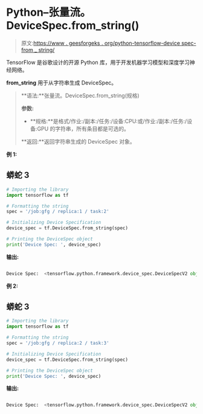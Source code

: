 # Python–张量流。DeviceSpec.from_string()

> 原文:[https://www . geesforgeks . org/python-tensorflow-device spec-from _ string/](https://www.geeksforgeeks.org/python-tensorflow-devicespec-from_string/)

TensorFlow 是谷歌设计的开源 Python 库，用于开发机器学习模型和深度学习神经网络。

**from_string** 用于从字符串生成 DeviceSpec。

> **语法:**张量流。DeviceSpec.from_string(规格)
> 
> **参数:**
> 
> *   **规格:**是格式/作业:/副本:/任务:/设备:CPU:或/作业:/副本:/任务:/设备:GPU 的字符串，所有条目都是可选的。
> 
> **返回:**返回字符串生成的 DeviceSpec 对象。

**例 1:**

## 蟒蛇 3

```py
# Importing the library
import tensorflow as tf

# Formatting the string
spec = '/job:gfg / replica:1 / task:2'

# Initializing Device Specification
device_spec = tf.DeviceSpec.from_string(spec)

# Printing the DeviceSpec object
print('Device Spec: ', device_spec)
```

**输出:**

```py

Device Spec:  <tensorflow.python.framework.device_spec.DeviceSpecV2 object at 0x7fadb9428168>

```

**例 2:**

## 蟒蛇 3

```py
# Importing the library
import tensorflow as tf

# Formatting the string
spec = '/job:gfg / replica:2 / task:3'

# Initializing Device Specification
device_spec = tf.DeviceSpec.from_string(spec)

# Printing the DeviceSpec object
print('Device Spec: ', device_spec)
```

**输出:**

```py

Device Spec:  <tensorflow.python.framework.device_spec.DeviceSpecV2 object at 0x7fadb9428228>

```